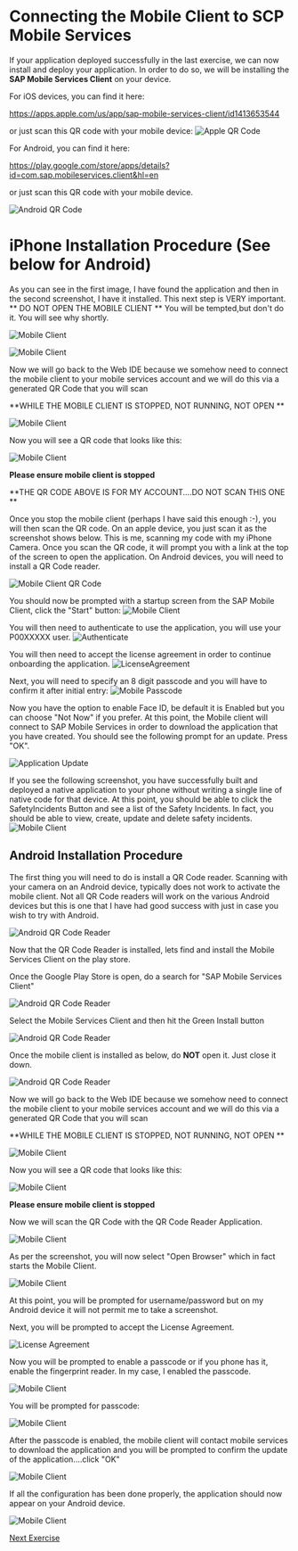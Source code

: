 # Connecting the Mobile Client to SCP Mobile Services

If your application deployed successfully in the last exercise, we can now install and deploy your application. In order to do so, we will be installing the **SAP Mobile Services Client** on your device.

For iOS devices, you can find it here:

https://apps.apple.com/us/app/sap-mobile-services-client/id1413653544

or just scan this QR code with your mobile device:
![Apple QR Code](images/appleqr.png)

For Android, you can find it here:

https://play.google.com/store/apps/details?id=com.sap.mobileservices.client&hl=en

or just scan this QR code with your mobile device.

![Android QR Code](images/androidqr.png)


# iPhone Installation Procedure (See below for Android)
As you can see in the first image, I have found the application and then in the second screenshot, I have it installed. This next step is VERY important.
** DO NOT OPEN THE MOBILE CLIENT ** You will be tempted,but don't do it. You will see why shortly.

![Mobile Client](images/IMG_4263.PNG)

![Mobile Client](images/IMG_4264.PNG)

Now we will go back to the Web IDE because we somehow need to connect the mobile client to your mobile services account and we will do this via a generated QR Code that you will scan 

**WHILE THE MOBILE CLIENT IS STOPPED, NOT RUNNING, NOT OPEN **

![Mobile Client](images/MDKQR.png)

Now you will see a QR code that looks like this:

![Mobile Client](images/qrcodeapp.png)

**Please ensure mobile client is stopped**

**THE QR CODE ABOVE IS FOR MY ACCOUNT....DO NOT SCAN THIS ONE **

Once you stop the mobile client (perhaps I have said this enough :-), you will then scan the QR code. On an apple device, you just scan it as the screenshot shows below. This is me, scanning my code with my iPhone Camera. Once you scan the QR code, it will prompt you with a link at the top of the screen to open the application. On Android devices, you will need to install a QR Code reader.

![Mobile Client QR Code](images/phoneqr.png)



You should now be prompted with a startup screen from the SAP Mobile Client, click the "Start" button:
![Mobile Client](images/appinit.png)

You will then need to authenticate to use the application, you will use your P00XXXXX user.
![Authenticate](images/auth.png)

You will then need to accept the license agreement in order to continue onboarding the application.
![LicenseAgreement](images/agreement.png)

Next, you will need to specify an 8 digit passcode and you will have to confirm it after initial entry:
![Mobile Passcode](images/passcode.png)

Now you have the option to enable Face ID, be default it is Enabled but you can choose "Not Now" if you prefer. At this point, the Mobile client will connect to SAP Mobile Services in order to download the application that you have created. You should see the following prompt for an update. Press "OK".

![Application Update](images/appupdate.png)

If you see the following screenshot, you have successfully built and deployed a native application to your phone without writing a single line of native code for that device. At this point, you should be able to click the SafetyIncidents Button and see a list of the Safety Incidents. In fact, you should be able to view, create, update and delete safety incidents.
![Mobile Client](images/appv1.png)

## Android Installation Procedure

The first thing you will need to do is install a QR Code reader. Scanning with your camera on an Android device, typically does not work to activate the mobile client. Not all QR Code readers will work on the various Android devices but this is one that I have had good success with just in case you wish to try with Android.

![Android QR Code Reader](images/qrcode.png)

Now that the QR Code Reader is installed, lets find and install the Mobile Services Client on the play store.

Once the Google Play Store is open, do a search for "SAP Mobile Services Client" 

![Android QR Code Reader](images/searchandroid.png)

Select the Mobile Services Client and then hit the Green Install button

![Android QR Code Reader](images/mobileclientandroid.png)

Once the mobile client is installed as below, do **NOT** open it. Just close it down.

![Android QR Code Reader](images/androidclientinstalled.png)

Now we will go back to the Web IDE because we somehow need to connect the mobile client to your mobile services account and we will do this via a generated QR Code that you will scan 

**WHILE THE MOBILE CLIENT IS STOPPED, NOT RUNNING, NOT OPEN **

![Mobile Client](images/MDKQR.png)

Now you will see a QR code that looks like this:

![Mobile Client](images/qrcodeapp.png)

**Please ensure mobile client is stopped**

Now we will scan the QR Code with the QR Code Reader Application.

![Mobile Client](images/androidqrcode.png)

As per the screenshot, you will now select "Open Browser" which in fact starts the Mobile Client.

![Mobile Client](images/androidclientstarted.png)

At this point, you will be prompted for username/password but on my Android device it will not permit me to take a screenshot.

Next, you will be prompted to accept the License Agreement.

![License Agreement](images/androidlicagreement.png)

Now you will be prompted to enable a passcode or if you phone has it, enable the fingerprint reader. In my case, I enabled the passcode.

![Mobile Client](images/androidusepasscode.png)

You will be prompted for passcode:

![Mobile Client](images/androidpasscode.png)

After the passcode is enabled, the mobile client will contact mobile services to download the application and you will be prompted to confirm the update of the application....click "OK"

![Mobile Client](images/appstartedconfirm.png)

If all the configuration has been done properly, the application should now appear on your Android device.

![Mobile Client](images/androidincidents.png)

[Next Exercise](Part5.md)







